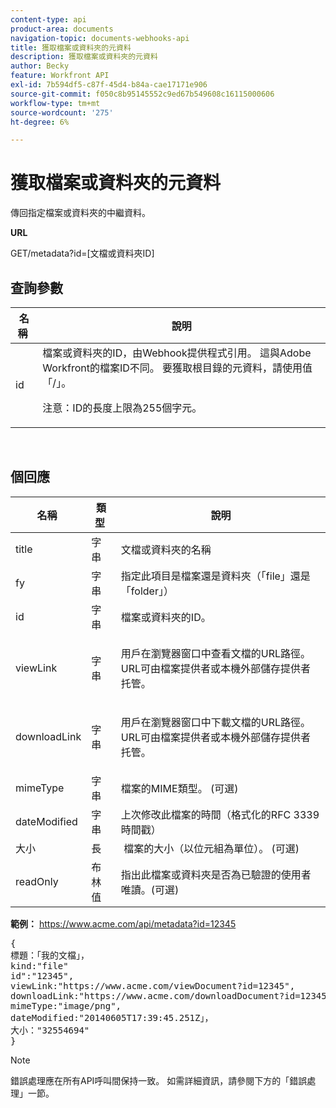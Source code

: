 ```yaml
---
content-type: api
product-area: documents
navigation-topic: documents-webhooks-api
title: 獲取檔案或資料夾的元資料
description: 獲取檔案或資料夾的元資料
author: Becky
feature: Workfront API
exl-id: 7b594df5-c87f-45d4-b84a-cae17171e906
source-git-commit: f050c8b95145552c9ed67b549608c16115000606
workflow-type: tm+mt
source-wordcount: '275'
ht-degree: 6%

---
```



# 獲取檔案或資料夾的元資料

傳回指定檔案或資料夾的中繼資料。

**URL**

GET/metadata?id=[文檔或資料夾ID]

## 查詢參數

<table style="table-layout:auto"> 
 <col> 
 <col> 
 <thead> 
  <tr> 
   <th>名稱 </th> 
   <th>說明</th> 
  </tr> 
 </thead> 
 <tbody> 
  <tr> 
   <td>id</td> 
   <td>檔案或資料夾的ID，由Webhook提供程式引用。 這與Adobe Workfront的檔案ID不同。 要獲取根目錄的元資料，請使用值「/」。
   <p>注意：ID的長度上限為255個字元。</p></td> 
  </tr> 
 </tbody> 
</table>

 

## 個回應

<table style="table-layout:auto"> 
 <col> 
 <col> 
 <col> 
 <thead> 
  <tr> 
   <th>名稱 </th> 
   <th>類型 </th> 
   <th>說明</th> 
  </tr> 
 </thead> 
 <tbody> 
  <tr> 
   <td>title </td> 
   <td>字串 </td> 
   <td>文檔或資料夾的名稱</td> 
  </tr> 
  <tr> 
   <td>fy </td> 
   <td>字串 </td> 
   <td>指定此項目是檔案還是資料夾（「file」還是「folder」）</td> 
  </tr> 
  <tr> 
   <td>id</td> 
   <td>字串 </td> 
   <td>檔案或資料夾的ID。</td> 
  </tr> 
  <tr> 
   <td>viewLink</td> 
   <td>字串 </td> 
   <td> <p>用戶在瀏覽器窗口中查看文檔的URL路徑。 URL可由檔案提供者或本機外部儲存提供者托管。</p> </td> 
  </tr> 
  <tr> 
   <td>downloadLink</td> 
   <td>字串 </td> 
   <td> <p>用戶在瀏覽器窗口中下載文檔的URL路徑。 URL可由檔案提供者或本機外部儲存提供者托管。</p> </td> 
  </tr> 
  <tr> 
   <td>mimeType</td> 
   <td>字串 </td> 
   <td>檔案的MIME類型。 (可選)</td> 
  </tr> 
  <tr> 
   <td>dateModified</td> 
   <td>字串 </td> 
   <td>上次修改此檔案的時間（格式化的RFC 3339時間戳）</td> 
  </tr> 
  <tr> 
   <td>大小</td> 
   <td>長</td> 
   <td> 檔案的大小（以位元組為單位）。 (可選)</td> 
  </tr> 
  <tr> 
   <td>readOnly</td> 
   <td>布林值</td> 
   <td> 指出此檔案或資料夾是否為已驗證的使用者唯讀。(可選) </td> 
  </tr> 
 </tbody> 
</table>

**範例：** https://www.acme.com/api/metadata?id=12345
<pre>{<br>標題：「我的文檔」，<br>kind:"file"<br>id":"12345",<br>viewLink:"https://www.acme.com/viewDocument?id=12345",<br>downloadLink:"https://www.acme.com/downloadDocument?id=12345",<br>mimeType:"image/png",<br>dateModified:"20140605T17:39:45.251Z」，<br>大小："32554694"<br>}</pre>

>[!NOTE]
>
>錯誤處理應在所有API呼叫間保持一致。 如需詳細資訊，請參閱下方的「錯誤處理」一節。
